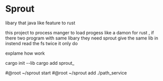 # Sprout
libary that java like feature to rust 


this project to process manger to load progess like a damon for rust , 
if there two program with same libary they need sprout give the same lib in instend read the fs twice it only do

explame how work

cargo init --lib
cargo add sprout_

#@root ~/sprout start
#@root ~/sprout add ./path_service 

